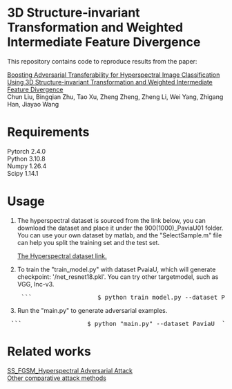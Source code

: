# 3D Structure-invariant Transformation and Weighted Intermediate Feature Divergence
This repository contains code to reproduce results from the paper:

[Boosting Adversarial Transferability for Hyperspectral Image Classification Using 3D Structure-invariant Transformation and Weighted Intermediate Feature Divergence](https://arxiv.org/abs/2506.10459)  
Chun Liu, Bingqian Zhu, Tao Xu, Zheng Zheng, Zheng Li, Wei Yang, Zhigang Han, Jiayao Wang

# Requirements  
Pytorch 2.4.0  
Python  3.10.8  
Numpy  1.26.4    
Scipy  1.14.1  
 
# Usage   
1. The hyperspectral dataset is sourced from the link below, you can download the dataset and place it under the 900(1000)\_PaviaU01 folder. You can use your own dataset by matlab, and the "SelectSample.m" file can help you split the training set and the test set.
     
   [The Hyperspectral dataset link.](https://www.ehu.eus/ccwintco/index.php/Hyperspectral_Remote_Sensing_Scenes#Pavia_University_scene)

2. To train the "train_model.py" with dataset PvaiaU, which will generate checkpoint: '/net_resnet18.pkl'. You can try other targetmodel, such as VGG, Inc-v3.  
   <pre> ```                  $ python train_model.py --dataset PaviaU --train ``` </pre>   

3.  Run the "main.py" to generate adversarial examples.  
   <pre> ```                  $ python "main.py" --dataset PaviaU  ``` </pre>  


# Related works
[SS_FGSM_Hyperspectral Adversarial Attack](https://github.com/AAAA-CS/SS_FGSM_HyperspectralAdversarialAttack)  
[Other comparative attack methods](https://github.com/Trustworthy-AI-Group/TransferAttack)  

 

